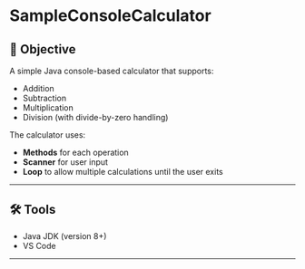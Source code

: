 # SampleConsoleCalculator
## 📌 Objective
A simple Java console-based calculator that supports:
- Addition
- Subtraction
- Multiplication
- Division (with divide-by-zero handling)

The calculator uses:
- **Methods** for each operation
- **Scanner** for user input
- **Loop** to allow multiple calculations until the user exits

---

## 🛠 Tools
- Java JDK (version 8+)
- VS Code

---

